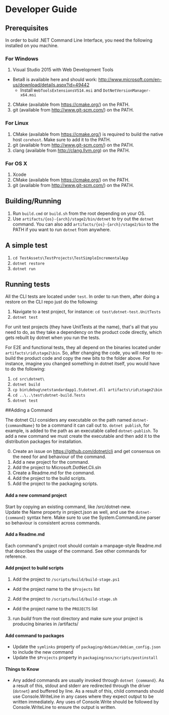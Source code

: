 Developer Guide
===============

## Prerequisites

In order to build .NET Command Line Interface, you need the following installed on you machine.

### For Windows

1. Visual Studio 2015 with Web Development Tools
  * Beta8 is available here and should work: http://www.microsoft.com/en-us/download/details.aspx?id=49442
    * Install `WebToolsExtensionsVS14.msi` and `DotNetVersionManager-x64.msi`
2. CMake (available from https://cmake.org/) on the PATH.
3. git (available from http://www.git-scm.com/) on the PATH.

### For Linux

1. CMake (available from https://cmake.org/) is required to build the native host `corehost`. Make sure to add it to the PATH.
2. git (available from http://www.git-scm.com/) on the PATH.
3. clang (available from http://clang.llvm.org) on the PATH.

### For OS X

1. Xcode
2. CMake (available from https://cmake.org/) on the PATH.
3. git (available from http://www.git-scm.com/) on the PATH.

## Building/Running

1. Run `build.cmd` or `build.sh` from the root depending on your OS.
2. Use `artifacts/{os}-{arch}/stage2/bin/dotnet` to try out the `dotnet` command. You can also add `artifacts/{os}-{arch}/stage2/bin` to the PATH if you want to run `dotnet` from anywhere.

## A simple test

1. `cd TestAssets\TestProjects\TestSimpleIncrementalApp`
2. `dotnet restore`
3. `dotnet run`

## Running tests

All the CLI tests are located under `test`. In order to run them, after doing a restore on the CLI repo just do the following:

1. Navigate to a test project, for instance: `cd test\dotnet-test.UnitTests`
2. `dotnet test`

For unit test projects (they have UnitTests at the name), that's all that you need to do, as they take a dependency on the product code directly, which gets rebuilt by dotnet when you run the tests.

For E2E and functional tests, they all depend on the binaries located under `artifacts\rid\stage2\bin`. So, after changing the code, you will need to re-build the product code and copy the new bits to the folder above. For instance, imagine you changed something in dotnet itself, you would have to do the following:

1. `cd src\dotnet\`
2. `dotnet build`
3. `cp bin\debug\netstandardapp1.5\dotnet.dll artifacts\rid\stage2\bin`
4. `cd ..\..\test\dotnet-build.Tests`
5. `dotnet test`

##Adding a Command

The dotnet CLI considers any executable on the path named `dotnet-{commandName}` to be a command it can call out to. `dotnet publish`, for example, is added to the path as an executable called `dotnet-publish`. To add a new command we must create the executable and then add it to the distribution packages for installation.

0. Create an issue on https://github.com/dotnet/cli and get consensus on the need for and behaviour of the command.
1. Add a new project for the command. 
2. Add the project to Microsoft.DotNet.Cli.sln
3. Create a Readme.md for the command.
4. Add the project to the build scripts.
5. Add the project to the packaging scripts.

#### Add a new command project
Start by copying an existing command, like /src/dotnet-new.  
Update the Name property in project.json as well, and use the `dotnet-{command}` syntax here.
Make sure to use the System.CommandLine parser so behaviour is consistent across commands.

#### Add a Readme.md
Each command's project root should contain a manpage-style Readme.md that describes the usage of the command. See other commands for reference.

#### Add project to build scripts
1. Add the project to `/scripts/build/build-stage.ps1`
  - Add the project name to the `$Projects` list
2. Add the project to `/scripts/build/build-stage.sh`
  - Add the project name to the `PROJECTS` list
3. run *build* from the root directory and make sure your project is producing binaries in /artifacts/

#### Add command to packages
- Update the `symlinks` property of `packaging/debian/debian_config.json` to include the new command
- Update the `$Projects` property in `packaging/osx/scripts/postinstall`

#### Things to Know
- Any added commands are usually invoked through `dotnet {command}`. As a result of this, stdout and stderr are redirected through the driver (`dotnet`) and buffered by line. As a result of this, child commands should use Console.WriteLine in any cases where they expect output to be written immediately. Any uses of Console.Write should be followed by Console.WriteLine to ensure the output is written.
